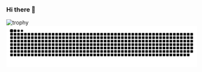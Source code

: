 ### Hi there 👋

<!--
**eeric/eeric** is a ✨ _special_ ✨ repository because its `README.md` (this file) appears on your GitHub profile.

Here are some ideas to get you started:

- 🔭 I’m currently working on AI
- 🌱 I’m currently learning Deep learning technology
- 👯 I’m looking to collaborate on ...
- 🤔 I’m looking for help with ...
- 💬 Ask me about ...
- 📫 How to reach me: ...
- 😄 Pronouns: ...
- ⚡ Fun fact: ...
-->
![trophy](https://github-profile-trophy.vercel.app/?username=eeric&theme=discord)
![image](https://github.com/eeric/Pedestrian-detection-paper-list/blob/main/Visualize/github-snake.svg)



